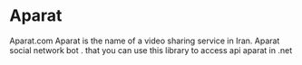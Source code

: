 # Aparat
Aparat.com
Aparat is the name of a video sharing service in Iran. Aparat social network bot .
that you can use this library to access api aparat in .net
